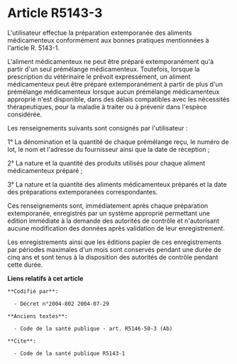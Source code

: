 # Article R5143-3

L'utilisateur effectue la préparation extemporanée des aliments médicamenteux conformément aux bonnes pratiques mentionnées à
l'article R. 5143-1.

L'aliment médicamenteux ne peut être préparé extemporanément qu'à partir d'un seul prémélange médicamenteux. Toutefois,
lorsque la prescription du vétérinaire le prévoit expressément, un aliment médicamenteux peut être préparé extemporanément à
partir de plus d'un prémélange médicamenteux lorsque aucun prémélange médicamenteux approprié n'est disponible, dans des
délais compatibles avec les nécessités thérapeutiques, pour la maladie à traiter ou à prévenir dans l'espèce considérée.

Les renseignements suivants sont consignés par l'utilisateur :

1° La dénomination et la quantité de chaque prémélange reçu, le numéro de lot, le nom et l'adresse du fournisseur ainsi que
la date de réception ;

2° La nature et la quantité des produits utilisés pour chaque aliment médicamenteux préparé ;

3° La nature et la quantité des aliments médicamenteux préparés et la date des préparations extemporanées correspondantes.

Ces renseignements sont, immédiatement après chaque préparation extemporanée, enregistrés par un système approprié permettant
une édition immédiate à la demande des autorités de contrôle et n'autorisant aucune modification des données après validation
de leur enregistrement.

Les enregistrements ainsi que les éditions papier de ces enregistrements par périodes maximales d'un mois sont conservés
pendant une durée de cinq ans et sont tenus à la disposition des autorités de contrôle pendant cette durée.

**Liens relatifs à cet article**

	**Codifié par**:

	  - Décret n°2004-802 2004-07-29

	**Anciens textes**:

	  - Code de la santé publique - art. R5146-50-3 (Ab)

	**Cite**:

	  - Code de la santé publique R5143-1
